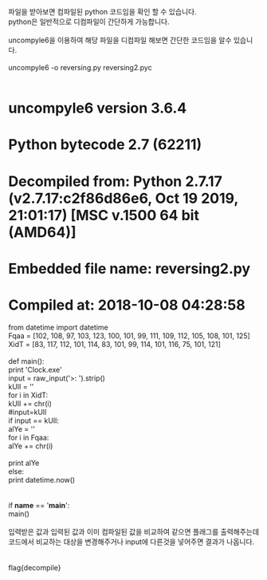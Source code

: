 파일을 받아보면 컴파일된 python 코드임을 확인 할 수 있습니다.<br>
python은 일반적으로 디컴파일이 간단하게 가능합니다.<br>
<br>
uncompyle6을 이용하여 해당 파일을 디컴파일 해보면 간단한 코드임을 알수 있습니다.<br>
<br>
uncompyle6 -o reversing.py reversing2.pyc<br>
<br>
# uncompyle6 version 3.6.4<br>
# Python bytecode 2.7 (62211)<br>
# Decompiled from: Python 2.7.17 (v2.7.17:c2f86d86e6, Oct 19 2019, 21:01:17) [MSC v.1500 64 bit (AMD64)]<br>
# Embedded file name: reversing2.py<br>
# Compiled at: 2018-10-08 04:28:58<br>
from datetime import datetime<br>
Fqaa = [102, 108, 97, 103, 123, 100, 101, 99, 111, 109, 112, 105, 108, 101, 125]<br>
XidT = [83, 117, 112, 101, 114, 83, 101, 99, 114, 101, 116, 75, 101, 121]<br>
<br>
def main():<br>
    print 'Clock.exe'<br>
    input = raw_input('>: ').strip()<br>
    kUIl = ''<br>
    for i in XidT:<br>
        kUIl += chr(i)<br>
    #input=kUIl<br>
    if input == kUIl:<br>
        alYe = ''<br>
        for i in Fqaa:<br>
            alYe += chr(i)<br>
<br>
        print alYe<br>
    else:<br>
        print datetime.now()<br>
<br>
<br>
if __name__ == '__main__':<br>
    main()<br>
<br>
입력받은 값과 입력된 값과 이미 컴파일된 값을 비교하여 같으면 플래그를 출력해주는데<br> 
코드에서 비교하는 대상을 변경해주거나 input에 다른것을 넣어주면 결과가 나옵니다.<br>
<br>
<br>
flag{decompile}<br>